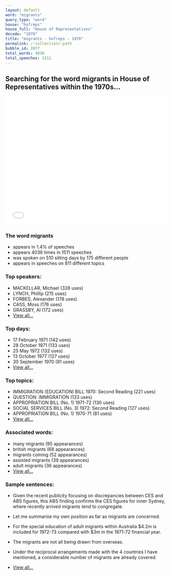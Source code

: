 ```yaml
---
layout: default
word: "migrants"
query_type: "word"
house: "hofreps"
house_full: "House of Representatives"
decade: "1970"
title: "migrants - hofreps - 1970"
permalink: /:collection/:path
bubble_id: 2077
total_words: 4036
total_speeches: 1511
---
```



## Searching for the word **migrants** in House of Representatives within the 1970s...

<iframe width="100%" height="400" frameborder="0" scrolling="no" src="//plot.ly/~wragge/2077.embed"></iframe>

### The word **migrants**

* appears in 1.4% of speeches
* appears 4036 times in 1511 speeches
* was spoken on 510 sitting days by 175 different people
* appears in speeches on 811 different topics

### Top speakers:

* MACKELLAR, Michael (328 uses)
* LYNCH, Phillip (215 uses)
* FORBES, Alexander (178 uses)
* CASS, Moss (176 uses)
* GRASSBY, Al (172 uses)
* [View all...](speakers/)


### Top days:

* 17 February 1971 (142 uses)
* 28 October 1971 (133 uses)
* 25 May 1972 (132 uses)
* 13 October 1977 (127 uses)
* 30 September 1970 (81 uses)
* [View all...](days/)


### Top topics:

* IMMIGRATION (EDUCATION) BILL 1970: Second Reading (221 uses)
* QUESTION: IMMIGRATION (133 uses)
* APPROPRIATION BILL (No. 1) 1971-72 (130 uses)
* SOCIAL SERVICES BILL (No. 3) 1972: Second Reading (127 uses)
* APPROPRIATION BILL (No. 1) 1970-71 (81 uses)
* [View all...](topics/)


### Associated words:

* many migrants (95 appearances)
* british migrants (68 appearances)
* migrants coming (52 appearances)
* assisted migrants (39 appearances)
* adult migrants (36 appearances)
* [View all...](collocations/)


### Sample sentences:

* Given the recent publicity focusing on discrepancies between CES and ABS figures, this ABS finding confirms the CES figures for inner Sydney, where recently arrived <span class="highlight">migrants</span> tend to congregate.

* Let me summarise my own position as far as <span class="highlight">migrants</span> are concerned.

* For the special education of adult <span class="highlight">migrants</span> within Australia $4.2m is included for 1972-73 compared with $3m in the 1971-72 financial year.

* The <span class="highlight">migrants</span> are not all being drawn from overseas.

* Under the reciprocal arrangements made with the 4 countries I have mentioned, a considerable number of <span class="highlight">migrants</span> are already covered.

* [View all...](contexts/)
